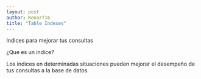 ```yaml
---
layout: post
author: Kenar716
title: "Table Indexes"
---
```

Indices para mejorar tus consultas

¿Que es un indice?

Los indices en determinadas situaciones pueden mejorar el desempeño de tus consultas a la base de datos.

